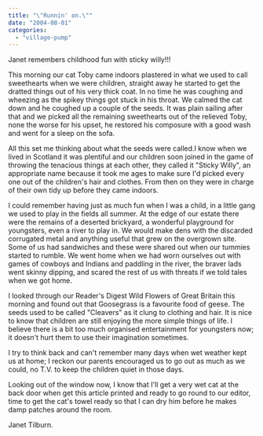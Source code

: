```yaml
---
title: "\"Runnin' on.\""
date: "2004-08-01"
categories: 
  - "village-pump"
---
```


Janet remembers childhood fun with sticky willy!!!

This morning our cat Toby came indoors plastered in what we used to call sweethearts when we were children, straight away he started to get the dratted things out of his very thick coat. In no time he was coughing and wheezing as the spikey things got stuck in his throat. We calmed the cat down and he coughed up a couple of the seeds. It was plain sailing after that and we picked all the remaining sweethearts out of the relieved Toby, none the worse for his upset, he restored his composure with a good wash and went for a sleep on the sofa.

All this set me thinking about what the seeds were called.I know when we lived in Scotland it was plentiful and our children soon joined in the game of throwing the tenacious things at each other, they called it "Sticky Willy", an appropriate name because it took me ages to make sure I'd picked every one out of the children's hair and clothes. From then on they were in charge of their own tidy up before they came indoors.

I could remember having just as much fun when I was a child, in a little gang we used to play in the fields all summer. At the edge of our estate there were the remains of a deserted brickyard, a wonderful playground for youngsters, even a river to play in. We would make dens with the discarded corrugated metal and anything useful that grew on the overgrown site. Some of us had sandwiches and these were shared out when our tummies started to rumble. We went home when we had worn ourselves out with games of cowboys and Indians and paddling in the river, the braver lads went skinny dipping, and scared the rest of us with threats if we told tales when we got home.

I looked through our Reader's Digest Wild Flowers of Great Britain this morning and found out that Goosegrass is a favourite food of geese. The seeds used to be called "Cleavers" as it clung to clothing and hair. It is nice to know that children are still enjoying the more simple things of life. I believe there is a bit too much organised entertainment for youngsters now; it doesn't hurt them to use their imagination sometimes.

I try to think back and can't remember many days when wet weather kept us at home; I reckon our parents encouraged us to go out as much as we could, no T.V. to keep the children quiet in those days.

Looking out of the window now, I know that I'll get a very wet cat at the back door when get this article printed and ready to go round to our editor, time to get the cat's towel ready so that I can dry him before he makes damp patches around the room.

Janet Tilburn.
